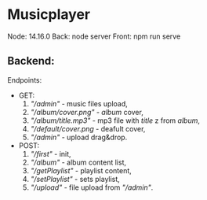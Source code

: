 # Musicplayer

Node: 14.16.0 
Back: node server
Front: npm run serve

## Backend:
Endpoints:
* GET:
    1. *"/admin"* - music files upload,
    2. *"/album/cover.png"* - *album* cover,
    3. *"/album/title.mp3"* - mp3 file with *title* z from *album*,
    4. *"/default/cover.png* - deafult cover,
    5. *"/admin"* - upload drag&drop.
* POST:
    1. *"/first"* - init,
    2. *"/album"* - album content list,
    3. *"/getPlaylist"* - playlist content,
    4. *"/setPlaylist"* - sets playlist,
    5. *"/upload"* - file upload from *"/admin"*.
